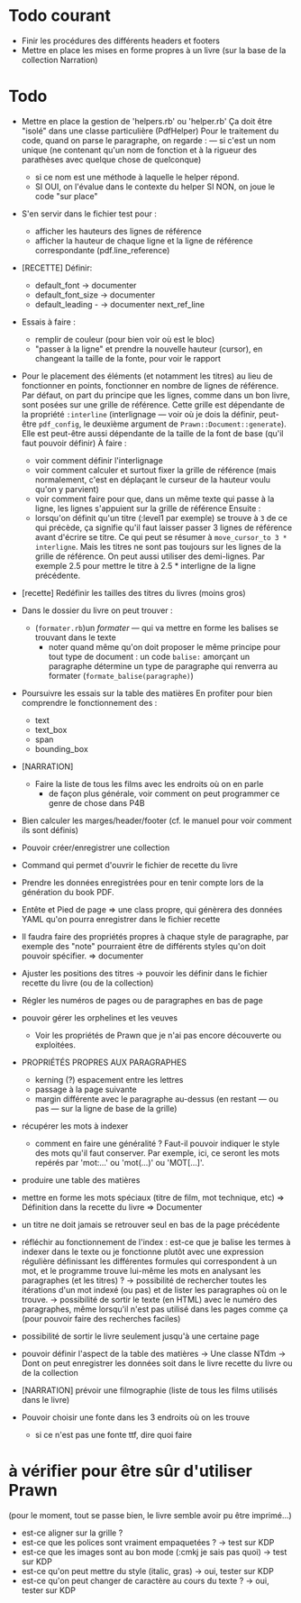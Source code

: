 # Todo courant

* Finir les procédures des différents headers et footers
* Mettre en place les mises en forme propres à un livre (sur la base de la collection Narration)

# Todo

* Mettre en place la gestion de 'helpers.rb' ou 'helper.rb'
  Ça doit être "isolé" dans une classe particulière (PdfHelper)
  Pour le traitement du code, quand on parse le paragraphe, on regarde :
    — si c'est un nom unique (ne contenant qu'un nom de fonction et à la rigueur des parathèses avec quelque chose de quelconque)
    - si ce nom est une méthode à laquelle le helper répond.
    - SI OUI, on l'évalue dans le contexte du helper
      SI NON, on joue le code "sur place"
* S'en servir dans le fichier test pour :
  - afficher les hauteurs des lignes de référence
  - afficher la hauteur de chaque ligne et la ligne de référence correspondante (pdf.line_reference)


* [RECETTE] Définir:
  - default_font -> documenter
  - default_font_size -> documenter
  - default_leading -
  -> documenter next_ref_line

* Essais à faire :
  - remplir de couleur (pour bien voir où est le bloc)
  - "passer à la ligne" et prendre la nouvelle hauteur (cursor), en changeant la taille de la fonte, pour voir le rapport
* Pour le placement des éléments (et notamment les titres) au lieu de fonctionner en points, fonctionner en nombre de lignes de référence.
  Par défaut, on part du principe que les lignes, comme dans un bon livre, sont posées sur une grille de référence. Cette grille est dépendante de la propriété `:interline` (interlignage — voir où je dois la définir, peut-être `pdf_config`, le deuxième argument de `Prawn::Document::generate`). Elle est peut-être aussi dépendante de la taille de la font de base (qu'il faut pouvoir définir)
  À faire :
    - voir comment définir l'interlignage
    - voir comment calculer et surtout fixer la grille de référence (mais normalement, c'est en déplaçant le curseur de la hauteur voulu qu'on y parvient)
    - voir comment faire pour que, dans un même texte qui passe à la ligne, les lignes s'appuient sur la grille de référence
  Ensuite :
    - lorsqu'on définit qu'un titre (:level1 par exemple) se trouve à `3` de ce qui précède, ça signifie qu'il faut laisser passer 3 lignes de référence avant d'écrire se titre. Ce qui peut se résumer à `move_cursor_to 3 * interligne`. Mais les titres ne sont pas toujours sur les lignes de la grille de référence. On peut aussi utiliser des demi-lignes. Par exemple 2.5 pour mettre le titre à 2.5 * interligne de la ligne précédente.

* [recette] Redéfinir les tailles des titres du livres (moins gros)

* Dans le dossier du livre on peut trouver :
  - (`formater.rb`)un *formater* — qui va mettre en forme les balises se trouvant dans le texte
    * noter quand même qu'on doit proposer le même principe pour tout type de document : un code `balise:` amorçant un paragraphe détermine un type de paragraphe qui renverra au formater (`formate_balise(paragraphe)`) 

* Poursuivre les essais sur la table des matières
  En profiter pour bien comprendre le fonctionnement des :
  - text
  - text_box
  - span
  - bounding_box

* [NARRATION]
  * Faire la liste de tous les films avec les endroits où on en parle
    - de façon plus générale, voir comment on peut programmer ce genre de chose dans P4B

* Bien calculer les marges/header/footer (cf. le manuel pour voir comment ils sont définis)

* Pouvoir créer/enregistrer une collection
* Command qui permet d'ouvrir le fichier de recette du livre
* Prendre les données enregistrées pour en tenir compte lors de la génération du book PDF.
* Entête et Pied de page
   => une class propre, qui génèrera des données YAML qu'on pourra enregistrer dans le fichier recette
* Il faudra faire des propriétés propres à chaque style de paragraphe, par exemple des "note" pourraient être de différents styles qu'on doit pouvoir spécifier. 
  => documenter
* Ajuster les positions des titres
  -> pouvoir les définir dans le fichier recette du livre (ou de la collection)
* Régler les numéros de pages ou de paragraphes en bas de page
* pouvoir gérer les orphelines et les veuves
  - Voir les propriétés de Prawn que je n'ai pas encore découverte ou exploitées.
* PROPRIÉTÉS PROPRES AUX PARAGRAPHES
  - kerning (?) espacement entre les lettres
  - passage à la page suivante
  - margin différente avec le paragraphe au-dessus (en restant — ou pas — sur la ligne de base de la grille)

* récupérer les mots à indexer
  - comment en faire une généralité ? Faut-il pouvoir indiquer le style des mots qu'il faut conserver. Par exemple, ici, ce seront les mots repérés par 'mot:...' ou 'mot(...)' ou 'MOT[...]'.

* produire une table des matières

* mettre en forme les mots spéciaux (titre de film, mot technique, etc)
  => Définition dans la recette du livre
  => Documenter

* un titre ne doit jamais se retrouver seul en bas de la page précédente

* réfléchir au fonctionnement de l'index : est-ce que je balise les termes à indexer dans le texte ou je fonctionne plutôt avec une expression régulière définissant les différentes formules qui correspondent à un mot, et le programme trouve lui-même les mots en analysant les paragraphes (et les titres) ?
-> possibilité de rechercher toutes les itérations d'un mot indexé (ou pas) et de lister les paragraphes où on le trouve.
-> possibilité de sortir le texte (en HTML) avec le numéro des paragraphes, même lorsqu'il n'est pas utilisé dans les pages comme ça (pour pouvoir faire des recherches faciles)

* possibilité de sortir le livre seulement jusqu'à une certaine page

* pouvoir définir l'aspect de la table des matières
  -> Une classe NTdm
  -> Dont on peut enregistrer les données soit dans le livre recette du livre ou de la collection

* [NARRATION] prévoir une filmographie (liste de tous les films utilisés dans le livre)

* Pouvoir choisir une fonte dans les 3 endroits où on les trouve
  - si ce n'est pas une fonte ttf, dire quoi faire


# à vérifier pour être sûr d'utiliser Prawn
  (pour le moment, tout se passe bien, le livre semble avoir pu être imprimé…)

* est-ce aligner sur la grille ?
* est-ce que les polices sont vraiment empaquetées ?
  -> test sur KDP
* est-ce que les images sont au bon mode (:cmkj je sais pas quoi)
  -> test sur KDP
* est-ce qu'on peut mettre du style (italic, gras)
  -> oui, tester sur KDP
* est-ce qu'on peut changer de caractère au cours du texte ?
  -> oui, tester sur KDP

